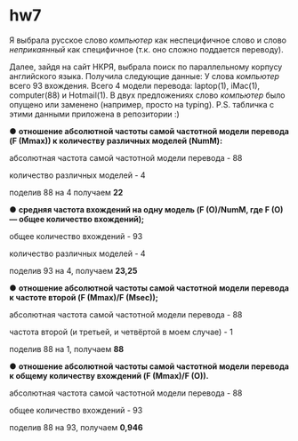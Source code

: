# hw7
Я выбрала русское слово *компьютер* как неспецифичное слово и слово *неприкаянный* как специфичное (т.к. оно сложно поддается переводу).

Далее, зайдя на сайт НКРЯ, выбрала поиск по параллельному корпусу английского языка. 
Получила следующие данные: 
У слова *компьютер* всего 93 вхождения. Всего 4 модели перевода: laptop(1), iMac(1), computer(88) и Hotmail(1). В двух предложениях слово *компьютер* было опущено или заменено (например, просто на typing). 
P.S. табличка с этими данными приложена в репозитории :)

 ●	**отношение абсолютной частоты самой частотной модели перевода (F (Mmax)) к количеству различных моделей (NumM):**
 
 абсолютная частота самой частотной модели перевода - 88
 
 количество различных моделей - 4 
 
 поделив 88 на 4 получаем **22**
 
 ●	**средняя частота вхождений на одну модель (F (O)/NumM, где F (O) —  общее количество вхождений);**
 
 общее количество вхождений - 93
 
 количество различных моделей - 4
 
 поделив 93 на 4, получаем **23,25**
 
 ●	**отношение абсолютной частоты самой частотной модели перевода к частоте второй (F (Mmax)/F (Msec));**
 
 абсолютная частота самой частотной модели перевода - 88
 
 частота второй (и третьей, и четвёртой в моем случае) - 1

поделив 88 на 1, получаем **88**

●	**отношение абсолютной частоты самой частотной модели перевода к общему количеству вхождений (F (Mmax)/F (O)).**

абсолютная частота самой частотной модели перевода - 88

общее количество вхождений - 93

поделив 88 на 93, получаем **0,946**
